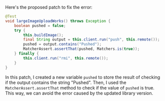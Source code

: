 Here's the proposed patch to fix the error:

```java
@Test
void largeImageUploadWorks() throws Exception {
    boolean pushed = false;
    try {
        this.buildImage();
        final String output = this.client.run("push", this.remote());
        pushed = output.contains("Pushed");
        MatcherAssert.assertThat(pushed, Matchers.is(true));
    } finally {
        this.client.run("rmi", this.remote());
    }
}
```

In this patch, I created a new variable `pushed` to store the result of checking if the output contains the string "Pushed". Then, I used the `MatcherAssert.assertThat` method to check if the value of `pushed` is true. This way, we can avoid the error caused by the updated library version.